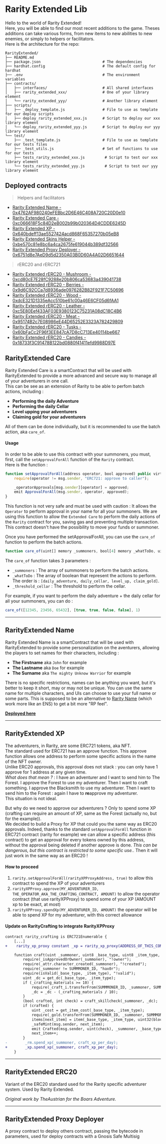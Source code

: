 # Rarity Extended Lib

Hello to the world of Rarity Extended!  
Here, you will be able to find our most recent additions to the game. Theses additions can take various forms, from new items to new abilities to new enemies, or simply to helpers or facilitators.  
Here is the architecture for the repo: 
```
RarityExtended/
├── README.md
├── package.json                            # The dependencies
├── hardhat.config                          # The default config for hardhat
├── .env                                    # The environment variables
├── contracts/
│   ├── interfaces/                         # All shared interfaces
│   ├── rarity_extended_xxx/                # One of your library element
│   └── rarity_extended_yyy/                # Another library element
├── scripts/
│   ├── _deploy_template.js                 # File to use as template for our deploy scripts
│   ├── deploy_rarity_extended_xxx.js       # Script to deploy our xxx library element
│   └── deploy_rarity_extended_yyy.js       # Script to deploy our yyy library element
└── test/
    ├── _test_template.js                   # File to use as template for our tests files
    ├── _test_utils.js                      # Set of functions to use for our tests
    ├── tests_rarity_extended_xxx.js         # Script to test our xxx library element
    └── tests_rarity_extended_yyy.js         # Script to test our yyy library element
```

## Deployed contracts
> Helpers and facilitators
- [Rarity Extended Name - 0x4762AF980240eFEBbc2D6E46C408A720C20D0e10](https://ftmscan.com/address/0x4762AF980240eFEBbc2D6E46C408A720C20D0e10)
- [Rarity Extended Care - 0xc066618F5c84D2eB002b99b020364D4CDDE6245D](https://ftmscan.com/address/0xc066618F5c84D2eB002b99b020364D4CDDE6245D)
- [Rarity Extended XP - 0x640bdeff13ae5527424acd868F65357270b05eB8](https://ftmscan.com/address/0x640bdeff13ae5527424acd868F65357270b05eB8)
- [Rarity Extended Skins Helper - 0xbe570c81e8bc6a4ca2675fe619044b389df32566](https://ftmscan.com/address/0xbe570c81e8bc6a4ca2675fe619044b389df32566)
- [Rarity Extended Proxy Deployer - 0x6751d8e7AeD9d5d2350A03B0D60A4A02D6651644](https://ftmscan.com/address/0x6751d8e7AeD9d5d2350A03B0D60A4A02D6651644)

> rERC20 and rERC721
- [Rarity Extended rERC20 - Mushroom - 0xcd80cE7E28fC9288e20b806ca53683a439041738](https://ftmscan.com/address/0xcd80cE7E28fC9288e20b806ca53683a439041738)
- [Rarity Extended rERC20 - Berries - 0x9d6C92CCa7d8936ade0976282B82F921F7C50696](https://ftmscan.com/address/0x9d6C92CCa7d8936ade0976282B82F921F7C50696)
- [Rarity Extended rERC20 - Wood - 0xdcE321D1335eAcc510be61c00a46E6CF05d6fAA1](https://ftmscan.com/address/0xdcE321D1335eAcc510be61c00a46E6CF05d6fAA1)
- [Rarity Extended rERC20 - Leather - 0xc5E80Eef433AF03E9380123C75231A08dC18C4B6](https://ftmscan.com/address/0xc5E80Eef433AF03E9380123C75231A08dC18C4B6)
- [Rarity Extended rERC20 - Meat - 0x95174B2c7E08986eE44D65252E3323A782429809](https://ftmscan.com/address/0x95174B2c7E08986eE44D65252E3323A782429809)
- [Rarity Extended rERC20 - Tusks - 0x60bFaCc2F96f3EE847cA7D8cC713Ee40114be667](https://ftmscan.com/address/0x60bFaCc2F96f3EE847cA7D8cC713Ee40114be667)
- [Rarity Extended rERC20 - Candies - 0x18733f3C91478B122bd0880f41411efd9988D97E](https://ftmscan.com/address/0x18733f3C91478B122bd0880f41411efd9988D97E)


## RarityExtended Care
Rarity Extended Care is a smartContract that will be used with RarityExtended to provide a more advanced and secure way to manage all of your adventurers in one call.  
This can be see as an extension of Rarity to be able to perfom batch actions, including :
- **Performing the daily Adventure**
- **Performing the daily Cellar**
- **Level upping your adventurers**
- **Claiming gold for your adventurers**

All of them can be done individually, but it is recommended to use the batch action, aka `care_of`.


#### Usage
In order to be able to use this contract with your summoners, you must, first, call the `setApprovalForAll` function of the `Rarity` contract.  
Here is the function :  
```js
function setApprovalForAll(address operator, bool approved) public virtual override {
    require(operator != msg.sender, "ERC721: approve to caller");

    _operatorApprovals[msg.sender][operator] = approved;
    emit ApprovalForAll(msg.sender, operator, approved);
}
```

This function is not very safe and must be used with caution : It allows the `Operator` to perform approval in your name for all your summoners. We are using this function to allow the `Extended Care` to perform the daily actions of the `Rarity` contract for you, saving gas and preventing multiple transaction. This contract doesn't have the possibility to move your funds or summoner.

Once you have performed the setApprovalForAll, you can use the `care_of` function to perform the batch actions.
```js
function care_of(uint[] memory _summoners, bool[4] memory _whatToDo, uint _threshold_cellar) external
```

The `care_of` function takes 3 parameters :
- `_summoners` : The array of summoners to perform the batch actions.
- `_whatToDo` : The array of boolean that represent the actions to perform. The order is : `[daily_adventure, daily_cellar, level_up, claim_gold]`.
- `_threshold_cellar` : The threshold to perform the cellar.

For example, if you want to perform the daily adventure + the daily cellar for all your summoners, you can do :
```js
care_of([12345, 23456, 65432], [true, true, false, false], 1)
```

-----------------------

## RarityExtended Name
Rarity Extended Name is a smartContract that will be used with RarityExtended to provide some personalization on the aventurers, allowing the players to set names for their characters, including :
- **The Firstname** aka `John` for example
- **The Lastname** aka `Doe` for example
- **The Surname** aka `The mighty Unknow Warrior` for example

There is no specific restrictions, names can be anything you want, but it's better to keep it short, may or may not be unique. You can use the same name for multiple characters, and UIs can choose to use your full name or some parts.
This is supposed to be an alternative to [Rarity Name](https://ftmscan.com/address/0xc73e1237a5a9ba5b0f790b6580f32d04a727dc19) (which work more like an ENS) to get a bit more "RP feel".

**[Deployed here](https://ftmscan.com/address/0x4762AF980240eFEBbc2D6E46C408A720C20D0e10)**

--------------


## RarityExtended XP
The adventurers, in Rarity, are some ERC721 tokens, aka NFT.  
The standard used for ERC721 has an approve function. This approve function allows one address to perform some specific actions in the name of the NFT owner.  
Unlike ERC20 approvals, this approval does not stack : you can only have 1 approve for 1 address at any given time.  
*What does that mean ?* : I have an adventurer and I want to send him to The Forest. I approve the Forest to use my adventurer. Then I want to craft something. I approve the Blacksmith to use my adventurer. Then I want to send him to the Forest : again I have to **re**approve my adventurer.  
This situation is not ideal.  

But why do we need to approve our adventurers ? Only to spend some XP (crafting can require an amount of XP, same as the Forest (actually no, but for the example)).  
We decided to build a Proxy for XP that could you the same way as ERC20 approvals. Indeed, thanks to the standard `setApprovalForAll` function in ERC721 contract (rarity for example) we can allow a specific address (this contract) to get an approval for every tokens owned by this address, without the approval being deleted if another approve is done. *This can be dangerous, but this contract is restricted to some specific use.*. Then it will just work in the same way as an ERC20 !  

#### How to proceed
1. `rarity.setApprovalForAll(rarityXPProxyAddress, true)` to allow this contract to spend the XP of your adventurers
2. `rarityXPProxy.approve(MY_ADVENTURER_ID, THE_OPERATOR_AKA_THE_CRAFTING_CONTRACT, AMOUNT)` to allow the operator contract (that use rarityXPProxy) to spend some of your XP (AMOUNT xp to be exact, at most)
3. `rarityXPProxy.spendXp(MY_ADVENTURER_ID, AMOUNT)` the operator will be able to spend XP for my adventurer, with this correct allowance

#### Update on RarityCrafting to integrate RarityXPProxy
```diff
contract rarity_crafting is ERC721Enumerable {
    [...]    
+    rarity_xp_proxy constant _xp = rarity_xp_proxy(ADDRESS_OF_THIS_CONTRACT);

    function craft(uint _summoner, uint8 _base_type, uint8 _item_type, uint _crafting_materials) external {
        require(_isApprovedOrOwner(_summoner), "!owner");
        require(_attr.character_created(_summoner), "!created");
        require(_summoner != SUMMMONER_ID, "hax0r");
        require(isValid(_base_type, _item_type), "!valid");
        uint _dc = get_dc(_base_type, _item_type);
        if (_crafting_materials >= 10) {
            require(_craft_i.transferFrom(SUMMMONER_ID, _summoner, SUMMMONER_ID, _crafting_materials), "!craft");
            _dc = _dc - (_crafting_materials / 10);
        }
        (bool crafted, int check) = craft_skillcheck(_summoner, _dc);
        if (crafted) {
            uint _cost = get_item_cost(_base_type, _item_type);
            require(_gold.transferFrom(SUMMMONER_ID, _summoner, SUMMMONER_ID, _cost), "!gold");
            items[next_item] = item(_base_type, _item_type, uint32(block.timestamp), _summoner);
            _safeMint(msg.sender, next_item);
            emit Crafted(msg.sender, uint(check), _summoner, _base_type, _item_type, _cost, _crafting_materials);
            next_item++;
        }
-        _rm.spend_xp(_summoner, craft_xp_per_day);
+        _xp.spend_xp(_summoner, craft_xp_per_day);
    }
```

----------------------

## RarityExtended ERC20
Variant of the ERC20 standard used for the Rarity specific adventurer system.
Used by Rarity Extended.

*Original work by TheAustrian for the Boars Adventure.*

------

## RarityExtended Proxy Deployer

A proxy contract to deploy others contract, passing the bytecode in parameters, used for deploy contracts with a Gnosis Safe Multisig